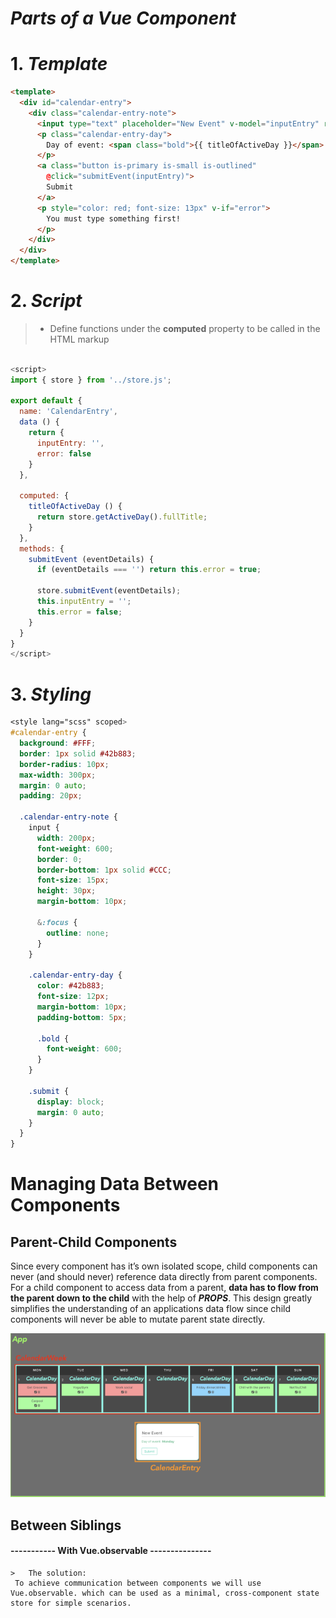 # __*Parts of a Vue Component*__

# 1. *Template*

```html
<template>
  <div id="calendar-entry">
    <div class="calendar-entry-note">
      <input type="text" placeholder="New Event" v-model="inputEntry" required />
      <p class="calendar-entry-day">
        Day of event: <span class="bold">{{ titleOfActiveDay }}</span>
      </p>
      <a class="button is-primary is-small is-outlined"
        @click="submitEvent(inputEntry)">
        Submit
      </a>
      <p style="color: red; font-size: 13px" v-if="error">
        You must type something first!
      </p>
    </div>
  </div>
</template> 
```


# 2. *Script*

> - Define functions under the **computed** property to be called in the HTML markup
```javascript

<script>
import { store } from '../store.js';

export default {
  name: 'CalendarEntry',
  data () {
    return {
      inputEntry: '',
      error: false
    }
  },
  
  computed: {
    titleOfActiveDay () {
      return store.getActiveDay().fullTitle;
    }
  },
  methods: {
    submitEvent (eventDetails) {
      if (eventDetails === '') return this.error = true;

      store.submitEvent(eventDetails);
      this.inputEntry = '';
      this.error = false;
    }
  }
}
</script>

```



# 3. *Styling*

```css
<style lang="scss" scoped>
#calendar-entry {
  background: #FFF;
  border: 1px solid #42b883;
  border-radius: 10px;
  max-width: 300px;
  margin: 0 auto;
  padding: 20px;

  .calendar-entry-note {
    input {
      width: 200px;
      font-weight: 600;
      border: 0;
      border-bottom: 1px solid #CCC;
      font-size: 15px;
      height: 30px;
      margin-bottom: 10px;

      &:focus {
        outline: none;
      }
    }

    .calendar-entry-day {
      color: #42b883;
      font-size: 12px;
      margin-bottom: 10px;
      padding-bottom: 5px;

      .bold {
        font-weight: 600;
      }
    }

    .submit {
      display: block;
      margin: 0 auto;
    }
  }
}

```



# Managing Data Between Components


## Parent-Child Components

Since every component has it’s own isolated scope, child components can never (and should never)
reference data directly from parent components. For a child component to access data from a parent,
**data has to flow from the parent down to the child** with the help of ***PROPS***. This design greatly
simplifies the understanding of an applications data flow since child components will never be able
to mutate parent state directly.

![GitHub Logo](public\assets\images\documentation\vue-components.png)

## Between Siblings

#### ----------- With Vue.observable ---------------

    >   The solution:
     To achieve communication between components we will use Vue.observable. which can be used as a minimal, cross-component state store for simple scenarios.

  